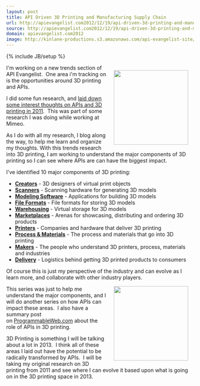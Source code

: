 ```yaml
---
layout: post
title: API Driven 3D Printing and Manufacturing Supply Chain
url: http://apievangelist.com2012/12/19/api-driven-3d-printing-and-manufacturing-supply-chain/
source: http://apievangelist.com2012/12/19/api-driven-3d-printing-and-manufacturing-supply-chain/
domain: apievangelist.com2012
image: http://kinlane-productions.s3.amazonaws.com/api-evangelist-site/blog/Manufacturing_supply_chain.jpg
---
```

{% include JB/setup %}
<p><img style="padding: 15px;" src="http://kinlane-productions.s3.amazonaws.com/3D-Printing/Manufacturing_supply_chain.jpg" alt="" width="200" align="right" /></p>
<p>I'm working on a new trends section of API Evangelist. &nbsp;One area i'm tracking on is the opportunities around 3D printing and APIs. &nbsp;</p>
<p>I did some fun research, and <a href="http://www.kinlane.com/2011/05/18/3d-printing-and-manufacturing-supply-chain/">laid down some interest thoughts on APIs and 3D printing in 2011</a>. &nbsp;This was part of some research I was doing while working at Mimeo. &nbsp;</p>
<p>As I do with all my research, I blog along the way, to help me learn and organize my thoughts. With this trends research into 3D printing, I am working to understand the major components of 3D printing so I can see where APIs are can have the biggest impact.&nbsp;</p>
<p><span>I've identified 10 major components of 3D printing:</span></p>
<ul class="mainlist">
<li><strong><a title="Creators" href="http://www.kinlane.com/2011/05/3d-printing-the-creators/">Creators</a></strong>&nbsp;- 3D designers of virtual print objects</li>
<li><strong><a title="Scanners" href="http://www.kinlane.com/2011/05/3d-printing-3d-scanners/">Scanners</a></strong>&nbsp;- Scanning hardware for generating 3D models</li>
<li><strong><a title="Modeling Software" href="ttp://www.kinlane.com/2011/05/3d-printing-modeling-software/">Modeling Software</a></strong>&nbsp;- Applications for building 3D models</li>
<li><strong><a title="File Formats" href="http://www.kinlane.com/?p=3599">File Formats</a></strong>&nbsp;- File formats for storing 3D models</li>
<li><strong><a title="Warehousing" href="http://www.kinlane.com/?p=3603">Warehousing</a></strong>&nbsp;- Virtual storage for 3D models</li>
<li><strong><a title="Marketplaces" href="http://www.kinlane.com/2011/05/3d-printing-marketplaces/">Marketplaces</a></strong>&nbsp;- Arenas for showcasing, distributing and ordering 3D products</li>
<li><strong><a title="Printers" href="http://www.kinlane.com/2011/05/3d-printers-printers/">Printers</a></strong>&nbsp;- Companies and hardware that deliver 3D printing</li>
<li><strong><a title="Process &amp; Materials" href="http://www.kinlane.com/2011/05/3d-printing-process-materials/">Process &amp; Materials</a></strong>&nbsp;- The process and materials that go into 3D printing</li>
<li><strong><a title="Makers" href="http://www.kinlane.com/2011/05/3d-printing-makers/">Makers</a></strong>&nbsp;- The people who understand 3D printers, process, materials and industries</li>
<li><strong><a title="Delivery" href="http://www.kinlane.com/2011/05/3d-printing-delivery/">Delivery</a></strong>&nbsp;- Logistics behind getting 3D printed products to consumers</li>
</ul>
<p><span>Of course this is just my perspective of the industry and can evolve as I learn more, and collaborate with other industry players.</span><img style="padding: 15px;" src="http://kinlane-productions.s3.amazonaws.com/3D-Printing/3d-printing-manufacturing.jpg" alt="" width="200" align="right" />&nbsp;</p>
<p><span>This series was just to help me understand the major components, and I will do another series on how APIs can impact these areas. &nbsp;</span>I also have a summary post on&nbsp;<a title="ProgrammableWeb.com" href="http://www.programmableweb.com/">ProgrammableWeb.com</a>&nbsp;about the role of APIs in 3D printing.</p>
<p><span>3D Printing is something I will be talking about a lot in 2013. &nbsp;I think all of these areas I laid out have the potential to be radically transformed by APIs. &nbsp;I will be taking my original research on 3D printing from 2011 and see where I can evolve it based upon what is going on in the 3D printing space in 2013. &nbsp;&nbsp;</span></p>
